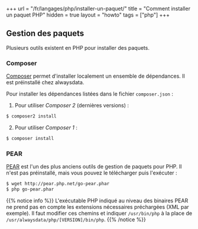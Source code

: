 +++
url = "/fr/langages/php/installer-un-paquet/"
title = "Comment installer un paquet PHP"
hidden = true
layout = "howto"
tags = ["php"]
+++

## Gestion des paquets

Plusieurs outils existent en PHP pour installer des paquets.

### Composer

[Composer](https://getcomposer.org/) permet d'installer localement un ensemble de dépendances. Il est préinstallé chez alwaysdata.

Pour installer les dépendances listées dans le fichier `composer.json` :

1. Pour utiliser *Composer 2* (dernières versions) :
```sh
$ composer2 install
```

2. Pour utiliser *Composer 1* :
```sh
$ composer install
```

### PEAR

[PEAR](https://pear.php.net/) est l'un des plus anciens outils de gestion de paquets pour PHP. Il n'est pas préinstallé, mais vous pouvez le télécharger puis l'exécuter :

```sh
$ wget http://pear.php.net/go-pear.phar
$ php go-pear.phar
```

{{% notice info %}}
L'exécutable PHP indiqué au niveau des binaires PEAR ne prend pas en compte les extensions nécessaires préchargées (XML par exemple). Il faut modifier ces chemins et indiquer `/usr/bin/php` à la place de `/usr/alwaysdata/php/[VERSION]/bin/php`.
{{% /notice %}}
